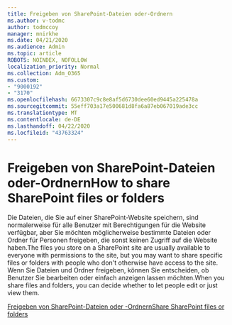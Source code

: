 ```yaml
---
title: Freigeben von SharePoint-Dateien oder-Ordnern
ms.author: v-todmc
author: todmccoy
manager: mnirkhe
ms.date: 04/21/2020
ms.audience: Admin
ms.topic: article
ROBOTS: NOINDEX, NOFOLLOW
localization_priority: Normal
ms.collection: Adm_O365
ms.custom:
- "9000192"
- "3170"
ms.openlocfilehash: 6673307c9c8e8af5d6730dee60ed9445a225478a
ms.sourcegitcommit: 55eff703a17e500681d8fa6a87eb067019ade3cc
ms.translationtype: MT
ms.contentlocale: de-DE
ms.lasthandoff: 04/22/2020
ms.locfileid: "43763324"
---
```

# <a name="how-to-share-sharepoint-files-or-folders"></a><span data-ttu-id="907e1-102">Freigeben von SharePoint-Dateien oder-Ordnern</span><span class="sxs-lookup"><span data-stu-id="907e1-102">How to share SharePoint files or folders</span></span>

<span data-ttu-id="907e1-103">Die Dateien, die Sie auf einer SharePoint-Website speichern, sind normalerweise für alle Benutzer mit Berechtigungen für die Website verfügbar, aber Sie möchten möglicherweise bestimmte Dateien oder Ordner für Personen freigeben, die sonst keinen Zugriff auf die Website haben.</span><span class="sxs-lookup"><span data-stu-id="907e1-103">The files you store on a SharePoint site are usually available to everyone with permissions to the site, but you may want to share specific files or folders with people who don't otherwise have access to the site.</span></span> <span data-ttu-id="907e1-104">Wenn Sie Dateien und Ordner freigeben, können Sie entscheiden, ob Benutzer Sie bearbeiten oder einfach anzeigen lassen möchten.</span><span class="sxs-lookup"><span data-stu-id="907e1-104">When you share files and folders, you can decide whether to let people edit or just view them.</span></span>

[<span data-ttu-id="907e1-105">Freigeben von SharePoint-Dateien oder -Ordnern</span><span class="sxs-lookup"><span data-stu-id="907e1-105">Share SharePoint files or folders</span></span>](https://support.office.com/article/1fe37332-0f9a-4719-970e-d2578da4941c)